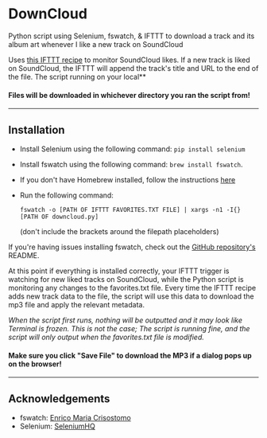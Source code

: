 # DownCloud

Python script using Selenium, fswatch, &amp; IFTTT to download a track and its album art whenever I like a new track on SoundCloud

Uses [this IFTTT recipe](https://goo.gl/556rKd) to monitor SoundCloud likes. If a new track is liked on SoundCloud, the IFTTT will append the track's title and URL to the end of the file. The script running on your local**

#### Files will be downloaded in whichever directory you ran the script from!
------
## Installation

* Install Selenium using the following command: `pip install selenium`
* Install fswatch using the following command: `brew install fswatch`.
 * If you don't have Homebrew installed, follow the instructions [here](https://brew.sh/)
* Run the following command:
  
  `fswatch -o [PATH OF IFTTT FAVORITES.TXT FILE] | xargs -n1 -I{} [PATH OF downcloud.py]`

  (don't include the brackets around the filepath placeholders)


If you're having issues installing fswatch, check out the [GitHub repository's](https://github.com/emcrisostomo/fswatch) README.

At this point if everything is installed correctly, your IFTTT trigger is watching for new liked tracks on SoundCloud, while the Python script is monitoring any changes to the favorites.txt file. Every time the IFTTT recipe adds new track data to the file, the script will use this data to download the mp3 file and apply the relevant metadata.

*When the script first runs, nothing will be outputted and it may look like Terminal is frozen. This is not the case; The script is running fine, and the script will only output when the favorites.txt file is modified.*

#### Make sure you click "Save File" to download the MP3 if a dialog pops up on the browser!

--------
## Acknowledgements
- fswatch: [Enrico Maria Crisostomo](https://github.com/emcrisostomo)
- Selenium: [SeleniumHQ](http://www.seleniumhq.org/) 
